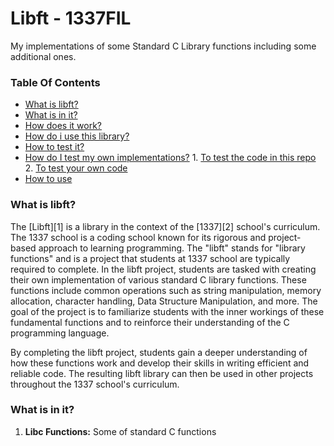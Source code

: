 # Libft - 1337FIL
My implementations of some Standard C Library functions including some additional ones.

### Table Of Contents
* [What is libft?](#what-is-libft)
* [What is in it?](#what-is-in-it)
* [How does it work?](#How-does-it-work)
* [How do i use this library?](#How-do-i-use-this-library)
* [How to test it?](#how-do-i-test-it)
* [How do I test my own implementations?](#How-do-I-test-my-own-implementations)
        1. [To test the code in this repo](#1-to-test-the-code-in-this-repo)
        2. [To test your own code](#2-to-test-your-own-code)
* [How to use](How-to-use)

### What is libft?
The [Libft][1] is a library in the context of the [1337][2] school's curriculum. The 1337 school is a coding school known for its rigorous and project-based approach to learning programming. The "libft" stands for "library functions" and is a project that students at 1337 school are typically required to complete.
In the libft project, students are tasked with creating their own implementation of various standard C library functions. These functions include common operations such as string manipulation, memory allocation, character handling, Data Structure Manipulation, and more. The goal of the project is to familiarize students with the inner workings of these fundamental functions and to reinforce their understanding of the C programming language.

By completing the libft project, students gain a deeper understanding of how these functions work and develop their skills in writing efficient and reliable code. The resulting libft library can then be used in other projects throughout the 1337 school's curriculum.

### What is in it?

1. **Libc Functions:** Some of standard C functions